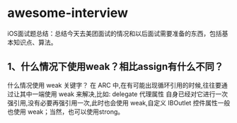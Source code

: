 # awesome-interview
iOS面试题总结：总结今天去美团面试的情况和以后面试需要准备的东西，包括基本知识点、算法。

## 1、什么情况下使用weak？相比assign有什么不同？
  什么情况使用 weak 关键字？
  在 ARC 中,在有可能出现循环引用的时候,往往要通过让其中一端使用 weak 来解决,比如: delegate 代理属性
自身已经对它进行一次强引用,没有必要再强引用一次,此时也会使用 weak,自定义 IBOutlet 控件属性一般也使用 weak；当然，也可以使用strong。



